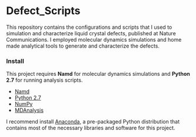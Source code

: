 # Defect_Scripts

This repository contains the configurations and scripts that I used to simulation and characterize liquid crystal defects, published at Nature Communications. I employed molecular dynamics simulations and home made analytical tools to generate and characterize the defects.  

### Install

This project requires **Namd** for molecular dynamics simulations and **Python 2.7** for running analysis scripts. 

- [Namd](http://www.ks.uiuc.edu/Research/namd/)
- [Python 2.7](https://www.python.org/downloads/release/python-2713/)
- [NumPy](http://www.numpy.org/)
- [MDAnalysis](http://www.mdanalysis.org/)


I recommend install [Anaconda](https://www.continuum.io/downloads), a pre-packaged Python distribution that contains most of the necessary libraries and software for this project. 


